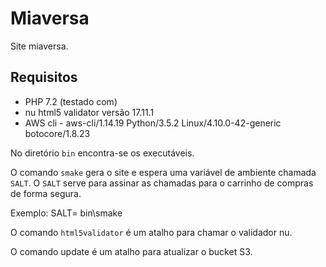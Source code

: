 # Miaversa

Site miaversa.

## Requisitos

  - PHP 7.2 (testado com)
  - nu html5 validator versão 17.11.1
  - AWS cli - aws-cli/1.14.19 Python/3.5.2 Linux/4.10.0-42-generic botocore/1.8.23

No diretório `bin` encontra-se os executáveis.

O comando `smake` gera o site e espera uma variável de ambiente chamada `SALT`.
O `SALT` serve para assinar as chamadas para o carrinho de compras de forma segura.

Exemplo:
SALT=<super-seguro> bin\smake

O comando `html5validator` é um atalho para chamar o validador nu.

O comando update é um atalho para atualizar o bucket S3.
